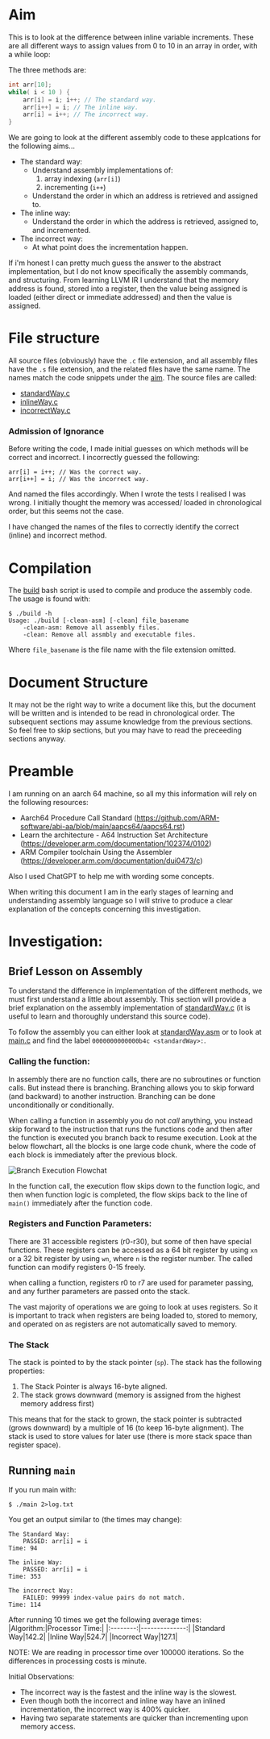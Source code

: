 # Aim
This is to look at the difference between inline variable increments.
These are all different ways to assign values from 0 to 10 in an array
in order, with a while loop:

The three methods are:
```C
int arr[10];
while( i < 10 ) {
    arr[i] = i; i++; // The standard way.
    arr[i++] = i; // The inline way.
    arr[i] = i++; // The incorrect way.
}
```

We are going to look at the different assembly code to these applcations
for the following aims...
- The standard way:
    - Understand assembly implementations of:
        1) array indexing (`arr[i]`)
        2) incrementing (`i++`)
    - Understand the order in which an address is retrieved and assigned to.
- The inline way:
    - Understand the order in which the address is retrieved, assigned to, and incremented.
- The incorrect way:
    - At what point does the incrementation happen.

If i'm honest I can pretty much guess the answer to the abstract implementation, but I do
not know specifically the assembly commands, and structuring. From learning LLVM IR I
understand that the memory address is found, stored into a register, then the value being
assigned is loaded (either direct or immediate addressed) and then the value is assigned.

# File structure
All source files (obviously) have the `.c` file extension, and all assembly files have the
`.s` file extension, and the related files have the same name. The names match the code
snippets under the [aim](#aim). The source files are called:
- [standardWay.c](./standardWay.c)
- [inlineWay.c](./inlineWay.c)
- [incorrectWay.c](./incorrectWay.c)

### Admission of Ignorance
Before writing the code, I made initial guesses on which methods will be correct and
incorrect. I incorrectly guessed the following:
```
arr[i] = i++; // Was the correct way.
arr[i++] = i; // Was the incorrect way.
```
And named the files accordingly. When I wrote the tests I realised I was wrong. I
initially thought the memory was accessed/ loaded in chronological order, but this seems
not the case.

I have changed the names of the files to correctly identify the correct (inline) and
incorrect method.

# Compilation
The [build](./build) bash script is used to compile and produce the assembly code. The
usage is found with:
```
$ ./build -h
Usage: ./build [-clean-asm] [-clean] file_basename
	-clean-asm: Remove all assembly files.
	-clean: Remove all assmbly and executable files.
```

Where `file_basename` is the file name with the file extension omitted.

# Document Structure
It may not be the right way to write a document like this, but the document will be written
and is intended to be read in chronological order. The subsequent sections may assume
knowledge from the previous sections. So feel free to skip sections, but you may have to
read the preceeding sections anyway.

# Preamble
I am running on an aarch 64 machine, so all my this information will rely on the following resources:
- Aarch64 Procedure Call Standard (https://github.com/ARM-software/abi-aa/blob/main/aapcs64/aapcs64.rst)
- Learn the architecture - A64 Instruction Set Architecture (https://developer.arm.com/documentation/102374/0102)
- ARM Compiler toolchain Using the Assembler (https://developer.arm.com/documentation/dui0473/c)

Also I used ChatGPT to help me with wording some concepts.

When writing this document I am in the early stages of learning and understanding assembly
language so I will strive to produce a clear explanation of the concepts concerning this
investigation.

# Investigation:
## Brief Lesson on Assembly
To understand the difference in implementation of the different methods, we must first
understand a little about assembly. This section will provide a brief explanation on the
assembly implementation of [standardWay.c](./standardWay.c) (it is useful to learn and
thoroughly understand this source code).

To follow the assembly you can either look at [standardWay.asm](./standardWay.asm) or
to look at [main.c](./main.c) and find the label `0000000000000b4c <standardWay>:`.

### Calling the function:
In assembly there are no function calls, there are no subroutines or function calls. But
instead there is branching. Branching allows you to skip forward (and backward) to another
instruction. Branching can be done unconditionally or conditionally.

When calling a function in assembly you do not _call_ anything, you instead skip forward
to the instruction that runs the functions code and then after the function is executed you
branch back to resume execution. Look at the below flowchart, all the blocks is one 
large code chunk, where the code of each block is immediately after the previous block.

![Branch Execution Flowchat](./images/branch.png)

In the function call, the execution flow skips down to the function logic, and then when
function logic is completed, the flow skips back to the line of `main()` immediately after
the function code.

### Registers and Function Parameters:
There are 31 accessible registers (r0-r30), but some of then have special functions. These
registers can be accessed as a 64 bit register by using `xn` or a 32 bit register by using
`wn`, where `n` is the register number. The called function can modify registers 0-15
freely.

when calling a function, registers r0 to r7 are used for parameter passing, and any further
parameters are passed onto the stack.

The vast majority of operations we are going to look at uses registers. So it is important
to track when registers are being loaded to, stored to memory, and operated on as registers
are not automatically saved to memory.

### The Stack
The stack is pointed to by the stack pointer (`sp`). The stack has the following properties:
1. The Stack Pointer is always 16-byte aligned.
2. The stack grows downward (memory is assigned from the highest memory address first)

This means that for the stack to grown, the stack pointer is subtracted (grows downward) by
a multiple of 16 (to keep 16-byte alignment). The stack is used to store values for later
use (there is more stack space than register space).

## Running `main`
If you run main with:
```
$ ./main 2>log.txt
```

You get an output similar to (the times may change):
```
The Standard Way:
	PASSED: arr[i] = i
Time: 94

The inline Way:
	PASSED: arr[i] = i
Time: 353

The incorrect Way:
	FAILED: 99999 index-value pairs do not match.
Time: 114
```
After running 10 times we get the following average times:
|Algorithm:|Processor Time:|
|:--------:|--------------:|
|Standard Way|142.2|
|Inline Way|524.7|
|Incorrect Way|127.1|

NOTE: We are reading in processor time over 100000 iterations. So the differences in
processing costs is minute.

Initial Observations:
- The incorrect way is the fastest and the inline way is the slowest.
- Even though both the incorrect and inline way have an inlined incrementation, the
incorrect way is 400% quicker.
- Having two separate statements are quicker than incrementing upon memory access.

